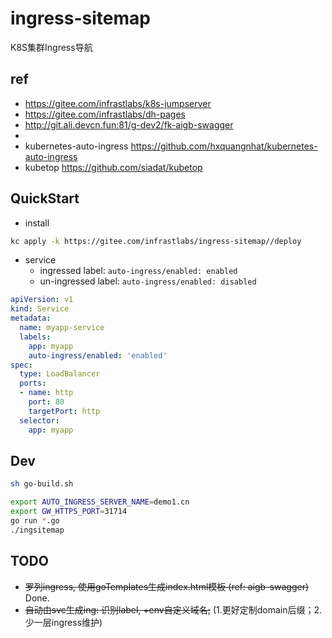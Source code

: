# ingress-sitemap

K8S集群Ingress导航

## ref

- https://gitee.com/infrastlabs/k8s-jumpserver
- https://gitee.com/infrastlabs/dh-pages
- http://git.ali.devcn.fun:81/g-dev2/fk-aigb-swagger
- 
- kubernetes-auto-ingress https://github.com/hxquangnhat/kubernetes-auto-ingress
- kubetop https://github.com/siadat/kubetop

## QuickStart

- install

```bash
kc apply -k https://gitee.com/infrastlabs/ingress-sitemap//deploy
```

- service
  - ingressed label: `auto-ingress/enabled: enabled`
  - un-ingressed label: `auto-ingress/enabled: disabled`

```yaml
apiVersion: v1
kind: Service
metadata:
  name: myapp-service
  labels:
    app: myapp
    auto-ingress/enabled: 'enabled'
spec:
  type: LoadBalancer
  ports:
  - name: http
    port: 80
    targetPort: http
  selector:
    app: myapp
```

## Dev

```bash
sh go-build.sh

export AUTO_INGRESS_SERVER_NAME=demo1.cn
export GW_HTTPS_PORT=31714
go run *.go
./ingsitemap
```

## TODO

- ~~罗列ingress, 使用goTemplates生成index.html模板 (ref: aigb-swagger)~~ Done.
- ~~自动由svc生成ing: 识别label, +env自定义域名;~~  (1.更好定制domain后缀；2.少一层ingress维护)
